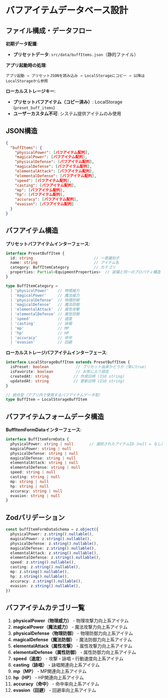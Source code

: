 # バフアイテムデータベース設計

## ファイル構成・データフロー
**初期データ配置**:
- **プリセットデータ**: `src/data/buffItems.json`（静的ファイル）

**アプリ起動時の処理**:
```
アプリ起動 → プリセットJSONを読み込み → LocalStorageにコピー → 以降はLocalStorageから参照
```

**ローカルストレージキー**:
- **プリセットバフアイテム（コピー済み）**: LocalStorage (`preset_buff_items`)
- **ユーザーカスタム不可**: システム提供アイテムのみ使用

## JSON構造

```json
{
  "buffItems": {
    "physicalPower": [バフアイテム配列],
    "magicalPower": [バフアイテム配列],
    "physicalDefense": [バフアイテム配列],
    "magicalDefense": [バフアイテム配列],
    "elementalAttack": [バフアイテム配列],
    "elementalDefense": [バフアイテム配列],
    "speed": [バフアイテム配列],
    "casting": [バフアイテム配列],
    "mp": [バフアイテム配列],
    "hp": [バフアイテム配列],
    "accuracy": [バフアイテム配列],
    "evasion": [バフアイテム配列]
  }
}
```

## バフアイテム構造

**プリセットバフアイテムインターフェース**:
```typescript
interface PresetBuffItem {
  id: string                           // 一意識別子
  name: string                         // アイテム名
  category: BuffItemCategory           // カテゴリ
  properties: Partial<EquipmentProperties>  // 装備と同一のプロパティ構造
}

type BuffItemCategory = 
  | 'physicalPower'    // 物理威力
  | 'magicalPower'     // 魔法威力
  | 'physicalDefense'  // 物理防御
  | 'magicalDefense'   // 魔法防御
  | 'elementalAttack'  // 属性攻撃
  | 'elementalDefense' // 属性防御
  | 'speed'            // 速度
  | 'casting'          // 詠唱
  | 'mp'               // MP
  | 'hp'               // HP
  | 'accuracy'         // 命中
  | 'evasion'          // 回避
```

**ローカルストレージバフアイテムインターフェース**:
```typescript
interface LocalStorageBuffItem extends PresetBuffItem {
  isPreset: boolean            // プリセット由来かどうか（常にtrue）
  isFavorite: boolean          // お気に入り設定
  createdAt: string           // 作成日時 (ISO string)
  updatedAt: string           // 更新日時 (ISO string)
}

// 統合型（アプリ内で使用するバフアイテムデータ型）
type BuffItem = LocalStorageBuffItem
```

## バフアイテムフォームデータ構造

**BuffItemFormDataインターフェース**:
```typescript
interface BuffItemFormData {
  physicalPower: string | null       // 選択されたアイテムID（null = なし）
  magicalPower: string | null
  physicalDefense: string | null
  magicalDefense: string | null
  elementalAttack: string | null
  elementalDefense: string | null
  speed: string | null
  casting: string | null
  mp: string | null
  hp: string | null
  accuracy: string | null
  evasion: string | null
}
```

## Zodバリデーション

```typescript
const buffItemFormDataSchema = z.object({
  physicalPower: z.string().nullable(),
  magicalPower: z.string().nullable(),
  physicalDefense: z.string().nullable(),
  magicalDefense: z.string().nullable(),
  elementalAttack: z.string().nullable(),
  elementalDefense: z.string().nullable(),
  speed: z.string().nullable(),
  casting: z.string().nullable(),
  mp: z.string().nullable(),
  hp: z.string().nullable(),
  accuracy: z.string().nullable(),
  evasion: z.string().nullable(),
})
```

## バフアイテムカテゴリ一覧

1. **physicalPower（物理威力）** - 物理攻撃力向上系アイテム
2. **magicalPower（魔法威力）** - 魔法攻撃力向上系アイテム
3. **physicalDefense（物理防御）** - 物理防御力向上系アイテム
4. **magicalDefense（魔法防御）** - 魔法防御力向上系アイテム
5. **elementalAttack（属性攻撃）** - 属性攻撃力向上系アイテム
6. **elementalDefense（属性防御）** - 属性防御力向上系アイテム
7. **speed（速度）** - 攻撃・詠唱・行動速度向上系アイテム
8. **casting（詠唱）** - 詠唱関連向上系アイテム
9. **mp（MP）** - MP関連向上系アイテム
10. **hp（HP）** - HP関連向上系アイテム
11. **accuracy（命中）** - 命中率向上系アイテム
12. **evasion（回避）** - 回避率向上系アイテム
